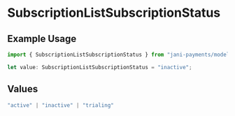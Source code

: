 # SubscriptionListSubscriptionStatus

## Example Usage

```typescript
import { SubscriptionListSubscriptionStatus } from "jani-payments/models/operations";

let value: SubscriptionListSubscriptionStatus = "inactive";
```

## Values

```typescript
"active" | "inactive" | "trialing"
```